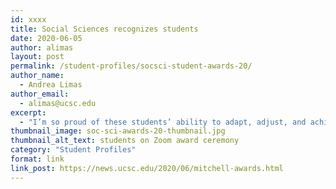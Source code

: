 ```yaml
---
id: xxxx
title: Social Sciences recognizes students
date: 2020-06-05
author: alimas
layout: post
permalink: /student-profiles/socsci-student-awards-20/
author_name:
  - Andrea Limas
author_email:
  - alimas@ucsc.edu
excerpt:
  - "I’m so proud of these students’ ability to adapt, adjust, and achieve so much in their time at UC Santa Cruz."
thumbnail_image: soc-sci-awards-20-thumbnail.jpg
thumbnail_alt_text: students on Zoom award ceremony
category: "Student Profiles"
format: link
link_post: https://news.ucsc.edu/2020/06/mitchell-awards.html
---
```

